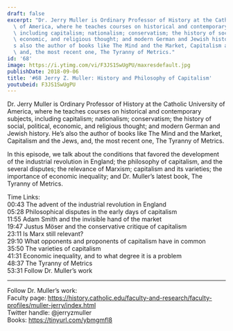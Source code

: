 ```yaml
---
draft: false
excerpt: "Dr. Jerry Muller is Ordinary Professor of History at the Catholic University\
  \ of America, where he teaches courses on historical and contemporary subjects,\
  \ including capitalism; nationalism; conservatism; the history of social, political,\
  \ economic, and religious thought; and modern German and Jewish history. He\u2019\
  s also the author of books like The Mind and the Market, Capitalism and the Jews,\
  \ and, the most recent one, The Tyranny of Metrics."
id: '68'
image: https://i.ytimg.com/vi/F3JS1SwUgPU/maxresdefault.jpg
publishDate: 2018-09-06
title: '#68 Jerry Z. Muller: History and Philosophy of Capitalism'
youtubeid: F3JS1SwUgPU
---
```

<div class="timelinks">

Dr. Jerry Muller is Ordinary Professor of History at the Catholic University of America, where he teaches courses on historical and contemporary subjects, including capitalism; nationalism; conservatism; the history of social, political, economic, and religious thought; and modern German and Jewish history. He’s also the author of books like The Mind and the Market, Capitalism and the Jews, and, the most recent one, The Tyranny of Metrics.

In this episode, we talk about the conditions that favored the development of the industrial revolution in England; the philosophy of capitalism, and the several disputes; the relevance of Marxism; capitalism and its varieties; the importance of economic inequality; and Dr. Muller’s latest book, The Tyranny of Metrics.

Time Links:  
<time>00:43</time> The advent of the industrial revolution in England  
<time>05:28</time> Philosophical disputes in the early days of capitalism      
<time>11:55</time> Adam Smith and the invisible hand of the market    
<time>19:47</time> Justus Möser and the conservative critique of capitalism    
<time>23:11</time> Is Marx still relevant?    
<time>29:10</time> What opponents and proponents of capitalism have in common    
<time>35:50</time> The varieties of capitalism    
<time>41:31</time> Economic inequality, and to what degree it is a problem    
<time>48:37</time> The Tyranny of Metrics  
<time>53:31</time> Follow Dr. Muller’s work

---

Follow Dr. Muller’s work:  
Faculty page: https://history.catholic.edu/faculty-and-research/faculty-profiles/muller-jerry/index.html  
Twitter handle: @jerryzmuller  
Books: https://tinyurl.com/ybmgmfl8
</div>

